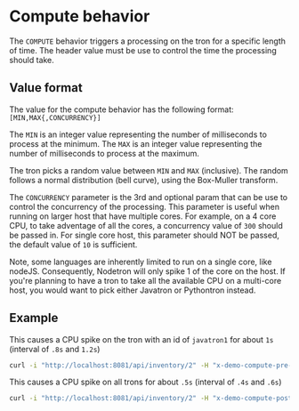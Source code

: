 # Compute behavior

The `COMPUTE` behavior triggers a processing on the tron for a specific length of time. The header value must be use to control the time the processing should take.

## Value format

The value for the compute behavior has the following format: `[MIN,MAX{,CONCURRENCY}]`

The `MIN` is an integer value representing the number of milliseconds to process at the minimum.
The `MAX` is an integer value representing the number of milliseconds to process at the maximum.

The tron picks a random value between `MIN` and `MAX` (inclusive). The random follows a normal distribution (bell curve), using the Box-Muller transform.

The `CONCURRENCY` parameter is the 3rd and optional param that can be use to control the concurrency of the processing. This parameter is useful when running on larger host that have multiple cores. For example, on a 4 core CPU, to take adventage of all the cores, a concurrency value of `300` should be passed in.
For single core host, this parameter should NOT be passed, the default value of `10` is sufficient.

Note, some languages are inherently limited to run on a single core, like nodeJS. Consequently, Nodetron will only spike 1 of the core on the host. If you're planning to have a tron to take all the available CPU on a multi-core host, you would want to pick either Javatron or Pythontron instead.

## Example

This causes a CPU spike on the tron with an id of `javatron1` for about `1s` (interval of `.8s` and `1.2s`)
```bash
curl -i "http://localhost:8081/api/inventory/2" -H "x-demo-compute-pre-javatron1, [800,1200,300]"
```

This causes a CPU spike on all trons for about `.5s` (interval of `.4s` and `.6s`)
```bash
curl -i "http://localhost:8081/api/inventory/2" -H "x-demo-compute-post-javatron1, [400,600]"
```
